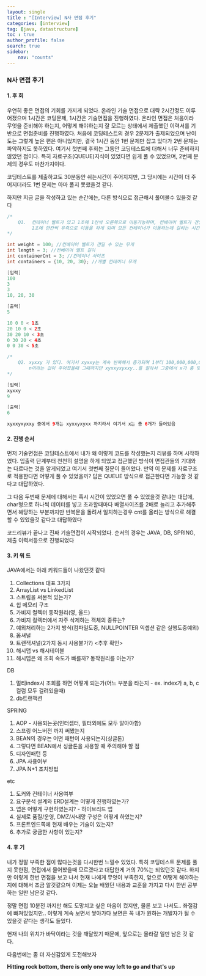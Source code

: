 ```yaml
---
layout: single
title : "[Interview] N사 면접 후기"
categories: [interview]
tag: [java, datastructure]
toc : true
author_profile: false
search: true
sidebar:
    nav: "counts"
---
```


### N사 면접 후기

#### 1. 후 회

우연히 좋은 면접의 기회를 가지게 되었다. 온라인 기술 면접으로 대략 2시간정도 이루어졌으며 1시간은 코딩문제, 1시간은 기술면접을 진행하였다. 온라인 면접은 처음이라 무엇을 준비해야 하는지, 어떻게 해야하는지 잘 모르는 상태에서 제출했던 이력서를 기반으로 면접준비를 진행하였다. 처음에 코딩테스트의 경우 2문제가 출제되었으며 난이도는 그렇게 높은 편은 아니었지만, 결국 1시간 동안 1번 문제만 잡고 있다가 2번 문제는 파악하지도 못하였다. 여기서 첫번째 후회는 그동안 코딩테스트에 대해서 너무 준비하지 않았던 점이다.
특히 자료구조(QUEUE)지식이 있었다면 쉽게 풀 수 있었으며, 2번째 문제의 경우도 마찬가지이다.

코딩테스트를 제출하고도 30분동안 쉬는시간이 주어지지만, 그 당시에는 시간이 더 주어지더라도 1번 문제는 아마 풀지 못했을것 같다.

하지만 지금 글을 작성하고 있는 순간에는, 다른 방식으로 접근해서 풀어볼수 있을것 같다

```java
/* 
    Q1.  컨테이너 벨트가 있고 1초에 1칸씩 오른쪽으로 이동가능하며, 컨베이어 벨트가 견딜 수 있는 무게만 움직일 수 있다
         1초에 한칸씩 우측으로 이동을 하게 되며 모든 컨테이너가 이동하는데 걸리는 시간은 총 몇초인가?
*/

int weight = 100; //컨베이어 벨트가 견딜 수 있는 무게
int length = 3; //컨베이어 벨트 길이
int containerCnt = 3; //컨테이너 사이즈
int containers = {10, 20, 30}; //개별 컨테이너 무개

[입력]
100
3
3
10, 20, 30

[출력]
5

10 0 0 < 1초
20 10 0 < 2초
30 20 10 < 3초
0 30 20 < 4초
0 0 30 < 5초

/*
    Q2. xyxxy 가 있다. 여기서 xyxxy는 계속 반복해서 증가되며 1부터 100,000,000,000,000 까지 증가할 수 있다
        n이라는 값이 주어졌을때 그때까지만 xyxxyxyxxy..를 잘라서 그중에서 x가 총 몇개 들어있는지 카운트하라 
*/

[입력]
xyxxy
9

[출력]
6

xyxxyxyxxy 중에서 9개는 xyxxyxyxx 까지라서 여기서 x는 총 6개가 들어있음

```

#### 2. 진행 순서

먼저 기술면접은 코딩테스트에서 내가 왜 이렇게 코드를 작성했는지 리뷰를 하며 시작하였다. 입출력 단계부터 천천히 설명을 하게 되었고 접근했던 방식이 면접관들의 기대와는 다르다는 것을 알게되었고 여기서 첫번째 질문이 들어왔다. 만약 이 문제를 자료구조로 적용한다면 어떻게 풀 수 있었을까? 답은 QUEUE 방식으로 접근한다면 가능할 것 같다고 대답하였다. 

그 다음 두번째 문제에 대해서는 혹시 시간이 있었으면 풀 수 있었을것 같냐는 대답에, char형으로 하나씩 데이터를 넣고 초과할때마다 배열사이즈를 2배로 늘리고 추가해주면서 해당하는 부분까지만 반복문을 돌려서 일치하는경우 cnt를 올리는 방식으로 해결할 수 있었을것 같다고 대답하였다

코드리뷰가 끝나고 진짜 기술면접이 시작되었다. 순서의 경우는 JAVA, DB, SPRING, 제출 이력서등으로 진행되었다

#### 3. 키 워 드

JAVA에서는 아래 키워드들이 나왔던것 같다
1. Collections 대표 3가지
2. ArrayList vs LinkedList
3. 스트림을 써본적 있는가?
4. 힙 메모리 구조
5. 가비지 컬렉터 동작원리(영, 올드)
6. 가비지 컬렉터에서 자주 삭제하는 객체의 종류는?
7. 예외처리하는 2가지 방식(컴파일도중, NULLPOINTER 익셉션 같은 실행도중예외)
8. 옵셔널
9. 트랜잭셔널(2가지 동시 사용불가?) <추후 확인>
10. 해시맵 vs 해시테이블
11. 해시맵은 왜 조회 속도가 빠를까? 동작원리를 아는가?

DB
1. 멀티index시 조회를 하면 어떻게 되는가(어느 부분을 타는지 - ex. index가 a, b, c컬럼 모두 걸려있을때)
2. db트랜잭션

SPRING
1. AOP - 사용되는곳(인터셉터, 필터외에도 모두 알아야함)
2. 스프링 어느버전 까지 써봤는지
3. BEAN의 경우는 어떤 패턴이 사용되는지(싱글톤)
4. 그렇다면 BEAN에서 싱글톤을 사용할 때 주의해야 할 점
5. 디자인패턴 등
6. JPA 사용여부
7. JPA N+1 조치방법
   
etc
1. 도커와 컨테이너 사용여부
2. 요구분석 설계와 ERD설계는 어떻게 진행하였는가?
3. 앱은 어떻게 구현하였는지? - 하이브리드 앱
4. 실제로 품질/운영, DMZ/사내망 구성은 어떻게 하였는지?
5. 프론트엔드쪽에 현재 배우는 기술이 있는지?
6. 추가로 궁금한 사항이 있는지?

#### 4. 후 기

내가 정말 부족한 점이 많다는것을 다시한번 느낄수 있었다. 특히 코딩테스트 문제를 풀지 못한점, 면접에서 물어봤을때 모르겠다고 대답한게 거의 70%는 되었던것 같다. 하지만 이렇게 한번 면접을 보고 나서 현재 나에게 무엇이 부족한지, 앞으로 어떻게 해야하는지에 대해서 조금 알것같으며 이제는 오늘 배웠던 내용과 교훈을 가지고 다시 한번 공부하는 일만 남은것 같다.

정말 면접 10분전 까지만 해도 도망치고 싶은 마음이 컸지만, 물론 보고 나서도.. 좌절감에 빠져있었지만.. 이렇게 계속 보면서 쌓아가다 보면은 꼭 내가 원하는 개발자가 될 수 있을것 같다는 생각도 들었다.

현재 나의 위치가 바닥이라는 것을 깨달았기 때문에, 앞으로는 올라갈 일만 남은 것 같다.

다음번에는 좀 더 자신감있게 도전해보자

<b>Hitting rock bottom, there is only one way left to go and that's up</b>






